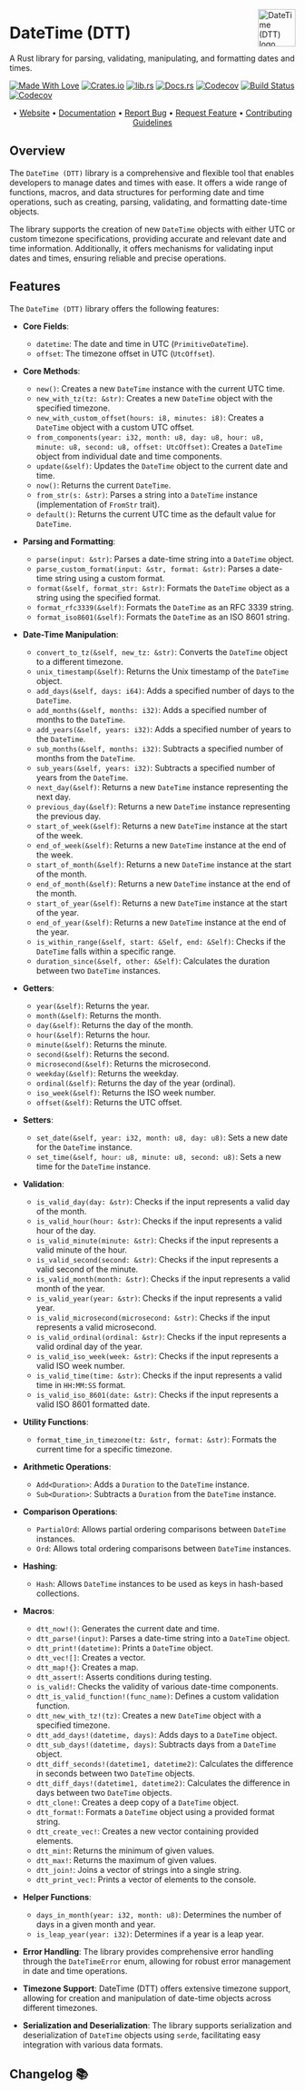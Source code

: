 <!-- markdownlint-disable MD033 MD041 -->

<img src="https://kura.pro/dtt/images/logos/dtt.svg"
alt="DateTime (DTT) logo" height="66" align="right" />

<!-- markdownlint-enable MD033 MD041 -->

# DateTime (DTT)

A Rust library for parsing, validating, manipulating, and formatting dates and times.

[![Made With Love][made-with-rust]][14] [![Crates.io][crates-badge]][08] [![lib.rs][libs-badge]][10] [![Docs.rs][docs-badge]][09] [![Codecov][codecov-badge]][15] [![Build Status][build-badge]][16] [![Codecov][github-badge]][07]

<!-- markdownlint-disable MD033 MD041 -->
<center>
<!-- markdownlint-enable MD033 MD041 -->

• [Website][01] • [Documentation][09] • [Report Bug][04] • [Request Feature][04] • [Contributing Guidelines][05]

<!-- markdownlint-disable MD033 MD041 -->
</center>
<!-- markdownlint-enable MD033 MD041 -->

## Overview

The `DateTime (DTT)` library is a comprehensive and flexible tool that enables developers to manage dates and times with ease. It offers a wide range of functions, macros, and data structures for performing date and time operations, such as creating, parsing, validating, and formatting date-time objects.

The library supports the creation of new `DateTime` objects with either UTC or custom timezone specifications, providing accurate and relevant date and time information. Additionally, it offers mechanisms for validating input dates and times, ensuring reliable and precise operations.

## Features

The `DateTime (DTT)` library offers the following features:

- **Core Fields**:
  - `datetime`: The date and time in UTC (`PrimitiveDateTime`).
  - `offset`: The timezone offset in UTC (`UtcOffset`).

- **Core Methods**:
  - `new()`: Creates a new `DateTime` instance with the current UTC time.
  - `new_with_tz(tz: &str)`: Creates a new `DateTime` object with the specified timezone.
  - `new_with_custom_offset(hours: i8, minutes: i8)`: Creates a `DateTime` object with a custom UTC offset.
  - `from_components(year: i32, month: u8, day: u8, hour: u8, minute: u8, second: u8, offset: UtcOffset)`: Creates a `DateTime` object from individual date and time components.
  - `update(&self)`: Updates the `DateTime` object to the current date and time.
  - `now()`: Returns the current `DateTime`.
  - `from_str(s: &str)`: Parses a string into a `DateTime` instance (implementation of `FromStr` trait).
  - `default()`: Returns the current UTC time as the default value for `DateTime`.

- **Parsing and Formatting**:
  - `parse(input: &str)`: Parses a date-time string into a `DateTime` object.
  - `parse_custom_format(input: &str, format: &str)`: Parses a date-time string using a custom format.
  - `format(&self, format_str: &str)`: Formats the `DateTime` object as a string using the specified format.
  - `format_rfc3339(&self)`: Formats the `DateTime` as an RFC 3339 string.
  - `format_iso8601(&self)`: Formats the `DateTime` as an ISO 8601 string.

- **Date-Time Manipulation**:
  - `convert_to_tz(&self, new_tz: &str)`: Converts the `DateTime` object to a different timezone.
  - `unix_timestamp(&self)`: Returns the Unix timestamp of the `DateTime` object.
  - `add_days(&self, days: i64)`: Adds a specified number of days to the `DateTime`.
  - `add_months(&self, months: i32)`: Adds a specified number of months to the `DateTime`.
  - `add_years(&self, years: i32)`: Adds a specified number of years to the `DateTime`.
  - `sub_months(&self, months: i32)`: Subtracts a specified number of months from the `DateTime`.
  - `sub_years(&self, years: i32)`: Subtracts a specified number of years from the `DateTime`.
  - `next_day(&self)`: Returns a new `DateTime` instance representing the next day.
  - `previous_day(&self)`: Returns a new `DateTime` instance representing the previous day.
  - `start_of_week(&self)`: Returns a new `DateTime` instance at the start of the week.
  - `end_of_week(&self)`: Returns a new `DateTime` instance at the end of the week.
  - `start_of_month(&self)`: Returns a new `DateTime` instance at the start of the month.
  - `end_of_month(&self)`: Returns a new `DateTime` instance at the end of the month.
  - `start_of_year(&self)`: Returns a new `DateTime` instance at the start of the year.
  - `end_of_year(&self)`: Returns a new `DateTime` instance at the end of the year.
  - `is_within_range(&self, start: &Self, end: &Self)`: Checks if the `DateTime` falls within a specific range.
  - `duration_since(&self, other: &Self)`: Calculates the duration between two `DateTime` instances.

- **Getters**:
  - `year(&self)`: Returns the year.
  - `month(&self)`: Returns the month.
  - `day(&self)`: Returns the day of the month.
  - `hour(&self)`: Returns the hour.
  - `minute(&self)`: Returns the minute.
  - `second(&self)`: Returns the second.
  - `microsecond(&self)`: Returns the microsecond.
  - `weekday(&self)`: Returns the weekday.
  - `ordinal(&self)`: Returns the day of the year (ordinal).
  - `iso_week(&self)`: Returns the ISO week number.
  - `offset(&self)`: Returns the UTC offset.

- **Setters**:
  - `set_date(&self, year: i32, month: u8, day: u8)`: Sets a new date for the `DateTime` instance.
  - `set_time(&self, hour: u8, minute: u8, second: u8)`: Sets a new time for the `DateTime` instance.

- **Validation**:
  - `is_valid_day(day: &str)`: Checks if the input represents a valid day of the month.
  - `is_valid_hour(hour: &str)`: Checks if the input represents a valid hour of the day.
  - `is_valid_minute(minute: &str)`: Checks if the input represents a valid minute of the hour.
  - `is_valid_second(second: &str)`: Checks if the input represents a valid second of the minute.
  - `is_valid_month(month: &str)`: Checks if the input represents a valid month of the year.
  - `is_valid_year(year: &str)`: Checks if the input represents a valid year.
  - `is_valid_microsecond(microsecond: &str)`: Checks if the input represents a valid microsecond.
  - `is_valid_ordinal(ordinal: &str)`: Checks if the input represents a valid ordinal day of the year.
  - `is_valid_iso_week(week: &str)`: Checks if the input represents a valid ISO week number.
  - `is_valid_time(time: &str)`: Checks if the input represents a valid time in `HH:MM:SS` format.
  - `is_valid_iso_8601(date: &str)`: Checks if the input represents a valid ISO 8601 formatted date.

- **Utility Functions**:
  - `format_time_in_timezone(tz: &str, format: &str)`: Formats the current time for a specific timezone.

- **Arithmetic Operations**:
  - `Add<Duration>`: Adds a `Duration` to the `DateTime` instance.
  - `Sub<Duration>`: Subtracts a `Duration` from the `DateTime` instance.

- **Comparison Operations**:
  - `PartialOrd`: Allows partial ordering comparisons between `DateTime` instances.
  - `Ord`: Allows total ordering comparisons between `DateTime` instances.

- **Hashing**:
  - `Hash`: Allows `DateTime` instances to be used as keys in hash-based collections.

- **Macros**:
  - `dtt_now!()`: Generates the current date and time.
  - `dtt_parse!(input)`: Parses a date-time string into a `DateTime` object.
  - `dtt_print!(datetime)`: Prints a `DateTime` object.
  - `dtt_vec![]`: Creates a vector.
  - `dtt_map!{}`: Creates a map.
  - `dtt_assert!`: Asserts conditions during testing.
  - `is_valid!`: Checks the validity of various date-time components.
  - `dtt_is_valid_function!(func_name)`: Defines a custom validation function.
  - `dtt_new_with_tz!(tz)`: Creates a new `DateTime` object with a specified timezone.
  - `dtt_add_days!(datetime, days)`: Adds days to a `DateTime` object.
  - `dtt_sub_days!(datetime, days)`: Subtracts days from a `DateTime` object.
  - `dtt_diff_seconds!(datetime1, datetime2)`: Calculates the difference in seconds between two `DateTime` objects.
  - `dtt_diff_days!(datetime1, datetime2)`: Calculates the difference in days between two `DateTime` objects.
  - `dtt_clone!`: Creates a deep copy of a `DateTime` object.
  - `dtt_format!`: Formats a `DateTime` object using a provided format string.
  - `dtt_create_vec!`: Creates a new vector containing provided elements.
  - `dtt_min!`: Returns the minimum of given values.
  - `dtt_max!`: Returns the maximum of given values.
  - `dtt_join!`: Joins a vector of strings into a single string.
  - `dtt_print_vec!`: Prints a vector of elements to the console.

- **Helper Functions**:
  - `days_in_month(year: i32, month: u8)`: Determines the number of days in a given month and year.
  - `is_leap_year(year: i32)`: Determines if a year is a leap year.

- **Error Handling**:
  The library provides comprehensive error handling through the `DateTimeError` enum, allowing for robust error management in date and time operations.

- **Timezone Support**:
  DateTime (DTT) offers extensive timezone support, allowing for creation and manipulation of date-time objects across different timezones.

- **Serialization and Deserialization**:
  The library supports serialization and deserialization of `DateTime` objects using `serde`, facilitating easy integration with various data formats.

[01]: https://dttlib.com "DateTime (DTT) Library Website"
[04]: https://github.com/sebastienrousseau/dtt/issues "Issues"
[05]: https://github.com/sebastienrousseau/dtt/blob/main/CONTRIBUTING.md "Contributing Instructions"
[07]: https://github.com/sebastienrousseau/dtt "DateTime (DTT) Library"
[08]: https://crates.io/crates/dtt "Crates.io"
[09]: https://docs.rs/dtt "Docs.rs"
[10]: https://lib.rs/crates/dtt "Lib.rs"
[14]: https://www.rust-lang.org "The Rust Programming Language"
[15]: https://codecov.io/gh/sebastienrousseau/dtt "Codecov"
[16]: https://github.com/sebastienrousseau/dtt/actions?query=branch%3Amain "Build Status"

[build-badge]: https://img.shields.io/github/actions/workflow/status/sebastienrousseau/dtt/release.yml?branch=main&style=for-the-badge&logo=github "Build Status"
[github-badge]: https://img.shields.io/badge/github-sebastienrousseau/main-8da0cb?style=for-the-badge&labelColor=555555&logo=github "GitHub"
[codecov-badge]: https://img.shields.io/codecov/c/github/sebastienrousseau/dtt?style=for-the-badge&token=X3ZP0K1SGI 'Codecov'
[crates-badge]: https://img.shields.io/crates/v/dtt.svg?style=for-the-badge 'Crates.io badge'
[docs-badge]: https://img.shields.io/docsrs/dtt.svg?style=for-the-badge 'Docs.rs badge'
[libs-badge]: https://img.shields.io/badge/lib.rs-v0.0.9-orange.svg?style=for-the-badge 'Lib.rs badge'
[made-with-rust]: https://img.shields.io/badge/rust-f04041?style=for-the-badge&labelColor=c0282d&logo=rust 'Made With Rust badge'

## Changelog 📚
